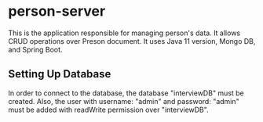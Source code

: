 # person-server
This is the application responsible for managing person's data. It allows CRUD operations over Preson document. It uses Java 11 version, Mongo DB, and Spring Boot.

<h2> Setting Up Database </h2>
In order to connect to the database, the database "interviewDB" must be created.
Also, the user with username: "admin" and password: "admin" must be added with readWrite permission over "interviewDB".
